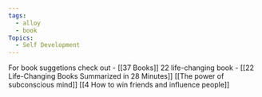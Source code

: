 ```yaml
---
tags:
  - alloy
  - book
Topics:
  - Self Development
---
```

For book suggetions check out - [[37 Books]]
22 life-changing book - [[22 Life-Changing Books Summarized in 28 Minutes]]
[[The power of subconscious mind]]
[[4 How to win friends and influence people]]

